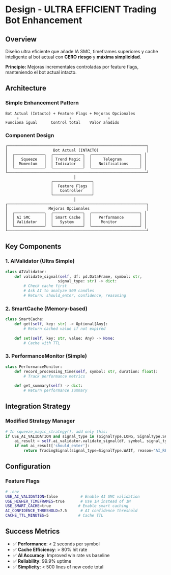# Design - ULTRA EFFICIENT Trading Bot Enhancement

## Overview

Diseño ultra eficiente que añade IA SMC, timeframes superiores y cache inteligente al bot actual con **CERO riesgo** y **máxima simplicidad**.

**Principio:** Mejoras incrementales controladas por feature flags, manteniendo el bot actual intacto.

## Architecture

### Simple Enhancement Pattern

```
Bot Actual (Intacto) + Feature Flags + Mejoras Opcionales
     ↓                      ↓                ↓
Funciona igual      Control total    Valor añadido
```

### Component Design

```
┌─────────────────────────────────────────────────────────────┐
│                    Bot Actual (INTACTO)                     │
│  ┌─────────────┐  ┌─────────────┐  ┌─────────────────────┐ │
│  │   Squeeze   │  │ Trend Magic │  │     Telegram        │ │
│  │  Momentum   │  │ Indicator   │  │   Notifications     │ │
│  └─────────────┘  └─────────────┘  └─────────────────────┘ │
└─────────────────────────────────────────────────────────────┘
                              │
                    ┌─────────────────┐
                    │  Feature Flags  │
                    │   Controller    │
                    └─────────────────┘
                              │
┌─────────────────────────────────────────────────────────────┐
│                  Mejoras Opcionales                         │
│  ┌─────────────┐  ┌─────────────┐  ┌─────────────────────┐ │
│  │ AI SMC      │  │ Smart Cache │  │   Performance       │ │
│  │ Validator   │  │   System    │  │    Monitor          │ │
│  └─────────────┘  └─────────────┘  └─────────────────────┘ │
└─────────────────────────────────────────────────────────────┘
```

## Key Components

### 1. AIValidator (Ultra Simple)

```python
class AIValidator:
    def validate_signal(self, df: pd.DataFrame, symbol: str, 
                       signal_type: str) -> dict:
        # Check cache first
        # Ask AI to analyze 500 candles
        # Return: should_enter, confidence, reasoning
```

### 2. SmartCache (Memory-based)

```python
class SmartCache:
    def get(self, key: str) -> Optional[Any]:
        # Return cached value if not expired
    
    def set(self, key: str, value: Any) -> None:
        # Cache with TTL
```

### 3. PerformanceMonitor (Simple)

```python
class PerformanceMonitor:
    def record_processing_time(self, symbol: str, duration: float):
        # Track performance metrics
    
    def get_summary(self) -> dict:
        # Return performance summary
```

## Integration Strategy

### Modified Strategy Manager

```python
# In squeeze_magic_strategy(), add only this:
if USE_AI_VALIDATION and signal_type in (SignalType.LONG, SignalType.SHORT):
    ai_result = self.ai_validator.validate_signal(df, symbol, signal_type.value)
    if not ai_result['should_enter']:
        return TradingSignal(signal_type=SignalType.WAIT, reason="AI_REJECTED")
```

## Configuration

### Feature Flags

```bash
# .env
USE_AI_VALIDATION=false          # Enable AI SMC validation
USE_HIGHER_TIMEFRAMES=true       # Use 1H instead of 1M
USE_SMART_CACHE=true            # Enable smart caching
AI_CONFIDENCE_THRESHOLD=7.5      # AI confidence threshold
CACHE_TTL_MINUTES=5             # Cache TTL
```

## Success Metrics

- ✅ **Performance**: < 2 seconds per symbol
- ✅ **Cache Efficiency**: > 80% hit rate
- ✅ **AI Accuracy**: Improved win rate vs baseline
- ✅ **Reliability**: 99.9% uptime
- ✅ **Simplicity**: < 500 lines of new code total